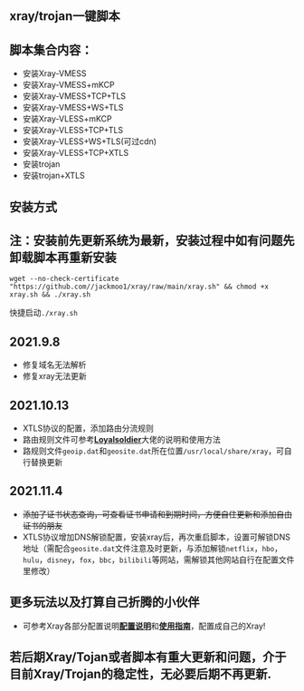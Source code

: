## xray/trojan一键脚本



## 脚本集合内容：

-    安装Xray-VMESS
-    安装Xray-VMESS+mKCP
-    安装Xray-VMESS+TCP+TLS
-    安装Xray-VMESS+WS+TLS
-    安装Xray-VLESS+mKCP
-    安装Xray-VLESS+TCP+TLS
-    安装Xray-VLESS+WS+TLS(可过cdn)
-    安装Xray-VLESS+TCP+XTLS
-    安装trojan
-    安装trojan+XTLS



## 安装方式 
## 注：安装前先更新系统为最新，安装过程中如有问题先卸载脚本再重新安装

`wget --no-check-certificate "https://github.com//jackmoo1/xray/raw/main/xray.sh" && chmod +x xray.sh && ./xray.sh`

快捷启动`./xray.sh`


## 2021.9.8

- 修复域名无法解析 
- 修复xray无法更新 


## 2021.10.13
-  XTLS协议的配置，添加路由分流规则
-  路由规则文件可参考[**Loyalsoldier**](https://github.com/Loyalsoldier/v2ray-rules-dat)大佬的说明和使用方法
-  路规则文件`geoip.dat`和`geosite.dat`所在位置`/usr/local/share/xray`，可自行替换更新

## 2021.11.4
-  ~~添加了证书状态查询，可查看证书申请和到期时间，方便自住更新和添加自由证书的朋友~~
-  XTLS协议增加DNS解锁配置，安装xray后，再次重启脚本，设置可解锁DNS地址（需配合`geosite.dat`文件注意及时更新，与添加解锁`netflix`，`hbo`，`hulu`，`disney`，`fox`，`bbc`，`bilibili`等网站，需解锁其他网站自行在配置文件里修改）



## 更多玩法以及打算自己折腾的小伙伴
-  可参考Xray各部分配置说明[**配置说明**](https://xtls.github.io/config/)和[**使用指南**](https://xtls.github.io/document/)，配置成自己的Xray! 

##  若后期Xray/Tojan或者脚本有重大更新和问题，介于目前Xray/Trojan的稳定性，无必要后期不再更新.




